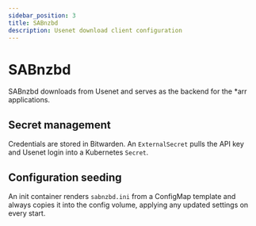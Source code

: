 ```yaml
---
sidebar_position: 3
title: SABnzbd
description: Usenet download client configuration
---
```


# SABnzbd

<!-- vale off -->
SABnzbd downloads from Usenet and serves as the backend for the *arr applications.
<!-- vale on -->

## Secret management

Credentials are stored in Bitwarden. An `ExternalSecret` pulls the API key and Usenet login into a Kubernetes `Secret`.

## Configuration seeding

An init container renders `sabnzbd.ini` from a ConfigMap template and always copies it into the config volume, applying any updated settings on every start.
